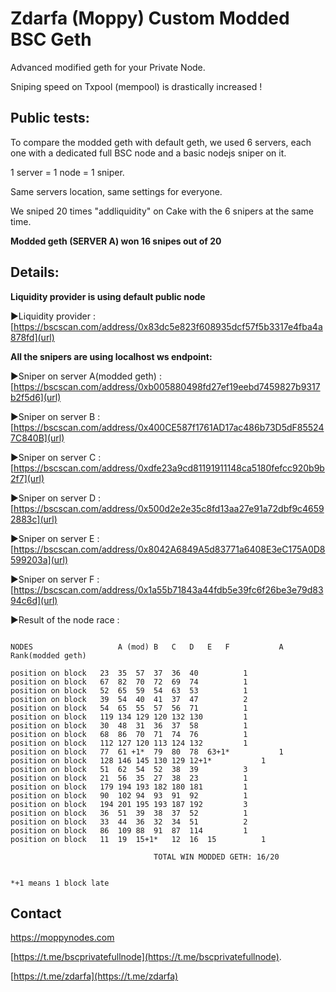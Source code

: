 # Zdarfa (Moppy) Custom Modded BSC Geth
Advanced modified geth  for your Private Node.

Sniping speed on Txpool (mempool) is drastically increased ! 

## Public tests:
To compare the modded geth with default geth, we used 6 servers, each one with a dedicated full BSC node and a basic nodejs sniper on it.

1 server = 1 node = 1 sniper.

Same servers location, same settings for everyone.

We sniped 20 times "addliquidity" on Cake with the 6 snipers at the same time.

**Modded geth (SERVER A)  won 16 snipes out of 20**

## Details:
**Liquidity provider is using default public node**

►Liquidity provider : [https://bscscan.com/address/0x83dc5e823f608935dcf57f5b3317e4fba4a878fd](url)

**All the snipers are using localhost ws endpoint:**

►Sniper on server A(modded geth) : [https://bscscan.com/address/0xb005880498fd27ef19eebd7459827b9317b2f5d6](url)

►Sniper on server B : [https://bscscan.com/address/0x400CE587f1761AD17ac486b73D5dF855247C840B](url)

►Sniper on server C : [https://bscscan.com/address/0xdfe23a9cd81191911148ca5180fefcc920b9b2f7](url)

►Sniper on server D : [https://bscscan.com/address/0x500d2e2e35c8fd13aa27e91a72dbf9c46592883c](url)

►Sniper on server E : [https://bscscan.com/address/0x8042A6849A5d83771a6408E3eC175A0D8599203a](url)

►Sniper on server F : [https://bscscan.com/address/0x1a55b71843a44fdb5e39fc6f26be3e79d8394c6d](url)


►Result of the node race :

```

NODES                  	A (mod)	B	C	D	E	F			A Rank(modded geth)	

position on block	23	35	57	37	36	40			1
position on block	67	82	70	72	69	74			1
position on block	52	65	59	54	63	53			1
position on block	39	54	40	41	37	47			2
position on block	54	65	55	57	56	71			1
position on block	119	134	129	120	132	130			1
position on block	30	48	31	36	37	58			1
position on block	68	86	70	71	74	76			1
position on block	112	127	120	113	124	132			1
position on block	77	61 +1*	79	80	78	63+1*			1
position on block	128	146	145	130	129	12+1*			1
position on block	51	62	54	52	38	39			3
position on block	21	56	35	27	38	23			1
position on block	179	194	193	182	180	181			1
position on block	90	102	94	93	91	92			1
position on block	194	201	195	193	187	192			3
position on block	36	51	39	38	37	52			1
position on block	33	44	36	32	34	51			2
position on block	86	109	88	91	87	114			1
position on block	11	19	15+1*	12	16	15			1

								TOTAL WIN MODDED GETH: 16/20


*+1 means 1 block late

```

## Contact ##

[https://moppynodes.com ](https://moppynodes.com/)

[https://t.me/bscprivatefullnode](https://t.me/bscprivatefullnode).

[https://t.me/zdarfa](https://t.me/zdarfa)



